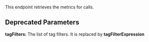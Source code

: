 This endpoint retrieves the metrics for calls.

## Deprecated Parameters
**tagFilters:** The list of tag filters. It is replaced by **tagFilterExpression**